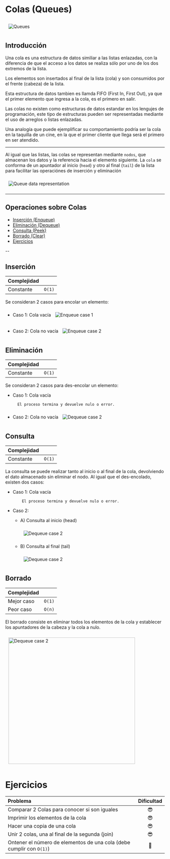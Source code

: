 # Colas (Queues)

<img src="_media/queue.jpg"
     alt="Queues"
     style="margin: 10px;" />

## Introducción

Una cola es una estructura de datos similiar a las listas enlazadas, con la diferencia
de que el acceso a los datos se realiza sólo por uno de los dos extremos de la lista.

Los elementos son insertados al final de la lista (cola) y son consumidos por
el frente (cabeza) de la lista.

Esta estructura de datos tambien es llamda FIFO (First In, First Out), ya que el
primer elemento que ingresa a la cola, es el primero en salir.

Las colas no existen como estructuras de datos estandar en los lengujes de programación,
este tipo de estructuras pueden ser representadas mediante el uso de arreglos
o listas enlazadas.

Una analogía que puede ejemplificar su comportamiento podría ser la cola en la
taquilla de un cine, en la que el primer cliente que llega será el primero en
ser atendido.

---

Al igual que las listas, las colas se representan mediante `nodos`, que almacenan los datos y la referencia hacia el elemento siguiente. La `cola` se conforma de un apuntador al inicio (`head`) y otro al final (`tail`) de la lista para facilitar las operaciónes de inserción y eliminación

<img src="_media/queue-representation.jpg"
     alt="Queue data representation"
     style="margin: 10px;" />

---

## Operaciones sobre Colas

- [Inserción (Enqueue)](#inserción)
- [Eliminación (Dequeue)](#eliminación)
- [Consulta (Peek)](#consulta)
- [Borrado (Clear)](#borrado)
- [Ejercicios](#ejercicios)

--

## Inserción

| Complejidad   |        |
| :---          | :---:  |
| Constante     | `O(1)` |

Se consideran 2 casos para encolar un elemento:

- Caso 1: Cola vacía
<img src="_media/enqueue_case_1.jpg"
     alt="Enqueue case 1"
     style="margin: 10px;" />

- Caso 2: Cola no vacía
<img src="_media/enqueue_case_2.jpg"
     alt="Enqueue case 2"
     style="margin: 10px;" />

## Eliminación

| Complejidad   |        |
| :---          | :---:  |
| Constante     | `O(1)` |

Se consideran 2 casos para des-encolar un elemento:

- Caso 1: Cola vacía

        El proceso termina y devuelve nulo o error.

- Caso 2: Cola no vacía
<img src="_media/dequeue_case_2.jpg"
     alt="Dequeue case 2"
     style="margin: 10px;" />

## Consulta

| Complejidad   |        |
| :---          | :---:  |
| Constante     | `O(1)` |

La consulta se puede realizar tanto al inicio o al final de la cola, devolviendo el dato almacenado sin eliminar el nodo. Al igual que el des-encolado, existen dos
casos:

- Caso 1: Cola vacía

          El proceso termina y devuelve nulo o error.

- Caso 2:
  - A) Consulta al inicio (head)

     <img src="_media/peek_head.jpg"
     alt="Dequeue case 2"
     style="margin: 10px;" />

  - B) Consulta al final (tail)

     <img src="_media/peek_tail.jpg"
     alt="Dequeue case 2"
     style="margin: 10px;" />


## Borrado

| Complejidad   |        |
| :---          | :---:  |
| Mejor caso    | `O(1)` |
| Peor caso     | `O(n)` |

El borrado consiste en eliminar todos los elementos de la cola y establecer los apuntadores de la cabeza y la cola a nulo.

<img src="_media/empty_queue.jpg"
     alt="Dequeue case 2"
     width="400px"
     style="margin: 10px;" />


# Ejercicios


| Problema                                                          | Dificultad |
|:---                                                               | :---:      |
| Comparar 2 Colas para conocer si son iguales                      | 😎         |
| Imprimir los elementos de la cola                                 | 😎         |
| Hacer una copia de una cola                                       | 😎         |
| Unir 2 colas, una al final de la segunda (join)                   | 😎         |
| Ontener el número de elementos de una cola (debe cumplir con `O(1)`)| 🤔         |
